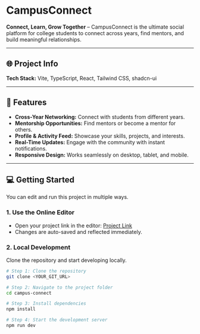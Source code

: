 # CampusConnect

**Connect, Learn, Grow Together** – CampusConnect is the ultimate social platform for college students to connect across years, find mentors, and build meaningful relationships.

---

## 🌐 Project Info

<!-- **Live Project URL:** [https://your-project-url.com](https://your-project-url.com)   -->
**Tech Stack:** Vite, TypeScript, React, Tailwind CSS, shadcn-ui  

---

## 🚀 Features

- **Cross-Year Networking:** Connect with students from different years.  
- **Mentorship Opportunities:** Find mentors or become a mentor for others.  
- **Profile & Activity Feed:** Showcase your skills, projects, and interests.  
- **Real-Time Updates:** Engage with the community with instant notifications.  
- **Responsive Design:** Works seamlessly on desktop, tablet, and mobile.

---

## 💻 Getting Started

You can edit and run this project in multiple ways.

### **1. Use the Online Editor**
- Open your project link in the editor: [Project Link](https://your-project-url.com)  
- Changes are auto-saved and reflected immediately.

### **2. Local Development**
Clone the repository and start developing locally.

```sh
# Step 1: Clone the repository
git clone <YOUR_GIT_URL>

# Step 2: Navigate to the project folder
cd campus-connect

# Step 3: Install dependencies
npm install

# Step 4: Start the development server
npm run dev
